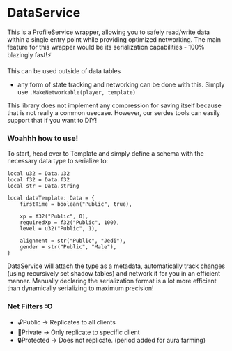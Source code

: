 # DataService
This is a ProfileService wrapper, allowing you to safely read/write data within a single entry point while providing optimized networking. The main feature for this wrapper would be its serialization capabilities - 100% blazingly fast!⚡

This can be used outside of data tables 
* any form of state tracking and networking can be done with this. Simply use ``.MakeNetworkable(player, template)``

This library does not implement any compression for saving itself because that is not really a common usecase. However, our serdes tools can easily support that if you want to DIY!

### Woahhh how to use!
To start, head over to Template and simply define a schema with the necessary data type to serialize to:
```luau
local u32 = Data.u32
local f32 = Data.f32
local str = Data.string

local dataTemplate: Data = {
	firstTime = boolean("Public", true),

	xp = f32("Public", 0),
	requiredXp = f32("Public", 100),
	level = u32("Public", 1),

	alignment = str("Public", "Jedi"),
	gender = str("Public", "Male"),
}
```
DataService will attach the type as a metadata, automatically track changes (using recursively set shadow tables) and network it for you in an efficient manner.
Manually declaring the serialization format is a lot more efficient than dynamically serializing to maximum precision!

### Net Filters :O
* 🔓Public -> Replicates to all clients
* 🔐Private -> Only replicate to specific client
* 🔒Protected -> Does not replicate. (period added for aura farming)
